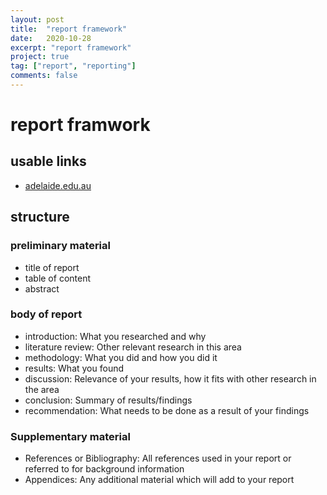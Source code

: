 ```yaml
---
layout: post
title:  "report framework"
date:   2020-10-28
excerpt: "report framework"
project: true
tag: ["report", "reporting"]
comments: false
---
```


# report framwork

## usable links
 - [adelaide.edu.au](https://www.adelaide.edu.au/writingcentre/sites/default/files/docs/learningguide-writingaresearchreport.pdf)

## structure

### preliminary material
 - title of report
 - table of content
 - abstract

### body of report
 - introduction: What you researched and why
 - literature review: Other relevant research in this area
 - methodology: What you did and how you did it
 - results: What you found
 - discussion: Relevance of your results, how it fits with other research in the area
 - conclusion: Summary of results/findings
 - recommendation: What needs to be done as a result of your findings

### Supplementary material
 - References or Bibliography: All references used in your report or referred to for background information 
 - Appendices: Any additional material which will add to your report
